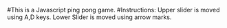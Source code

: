 #This is a Javascript ping pong game.
#Instructions:
Upper slider is moved using A,D keys.
Lower Slider is moved using arrow marks.

